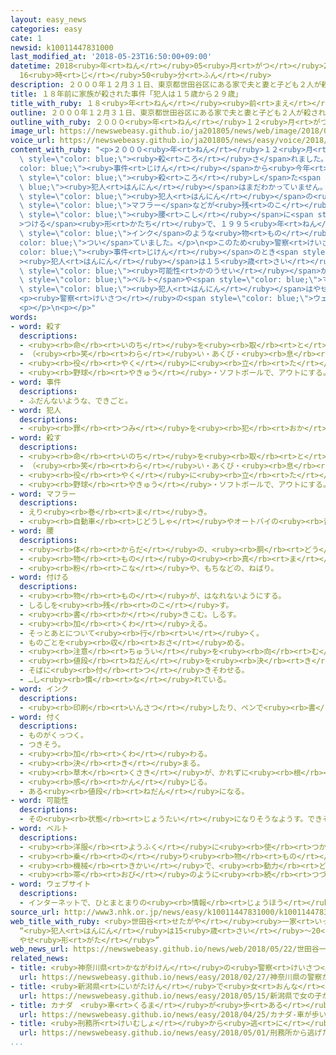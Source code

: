 ```yaml
---
layout: easy_news
categories: easy
cate: 1
newsid: k10011447831000
last_modified_at: '2018-05-23T16:50:00+09:00'
datetime: 2018<ruby>年<rt>ねん</rt></ruby>05<ruby>月<rt>がつ</rt></ruby>23<ruby>日<rt>にち</rt></ruby>
  16<ruby>時<rt>じ</rt></ruby>50<ruby>分<rt>ふん</rt></ruby>
description: ２０００年１２月３１日、東京都世田谷区にある家で夫と妻と子ども２人が殺されました。
title: １８年前に家族が殺された事件「犯人は１５歳から２９歳」
title_with_ruby: １８<ruby>年<rt>ねん</rt></ruby><ruby>前<rt>まえ</rt></ruby>に<ruby>家族<rt>かぞく</rt></ruby>が<ruby>殺<rt>ころ</rt></ruby>された<ruby>事件<rt>じけん</rt></ruby>「<ruby>犯人<rt>はんにん</rt></ruby>は１５<ruby>歳<rt>さい</rt></ruby>から２９<ruby>歳<rt>さい</rt></ruby>」
outline: ２０００年１２月３１日、東京都世田谷区にある家で夫と妻と子ども２人が殺されました。
outline_with_ruby: ２０００<ruby>年<rt>ねん</rt></ruby>１２<ruby>月<rt>がつ</rt></ruby>３１<ruby>日<rt>にち</rt></ruby>、<ruby>東京都<rt>とうきょうと</rt></ruby><ruby>世田谷区<rt>せたがやく</rt></ruby>にある<ruby>家<rt>いえ</rt></ruby>で<ruby>夫<rt>おっと</rt></ruby>と<ruby>妻<rt>つま</rt></ruby>と<ruby>子<rt>こ</rt></ruby>ども<ruby>２人<rt>ふたり</rt></ruby>が<ruby>殺<rt>ころ</rt></ruby>されました。
image_url: https://newswebeasy.github.io/ja201805/news/web/image/2018/05/22/K10011447831_1805221216_1805221217_01_03.jpg
voice_url: https://newswebeasy.github.io/ja201805/news/easy/voice/2018/05/23/k10011447831000.mp4
content_with_ruby: "<p>２０００<ruby>年<rt>ねん</rt></ruby>１２<ruby>月<rt>がつ</rt></ruby>３１<ruby>日<rt>にち</rt></ruby>、<ruby>東京都<rt>とうきょうと</rt></ruby><ruby>世田谷区<rt>せたがやく</rt></ruby>にある<ruby>家<rt>いえ</rt></ruby>で<ruby>夫<rt>おっと</rt></ruby>と<ruby>妻<rt>つま</rt></ruby>と<ruby>子<rt>こ</rt></ruby>ども<ruby>２人<rt>ふたり</rt></ruby>が<span\
  \ style=\"color: blue;\"><ruby>殺<rt>ころ</rt></ruby>さ</span>れました。この<span style=\"\
  color: blue;\"><ruby>事件<rt>じけん</rt></ruby></span>から<ruby>今年<rt>ことし</rt></ruby>で１８<ruby>年<rt>ねん</rt></ruby>ですが、この<ruby>家族<rt>かぞく</rt></ruby>を<span\
  \ style=\"color: blue;\"><ruby>殺<rt>ころ</rt></ruby>し</span>た<span style=\"color:\
  \ blue;\"><ruby>犯人<rt>はんにん</rt></ruby></span>はまだわかっていません。</p>\n<p><ruby>家族<rt>かぞく</rt></ruby>の<ruby>家<rt>いえ</rt></ruby>には<span\
  \ style=\"color: blue;\"><ruby>犯人<rt>はんにん</rt></ruby></span>の<ruby>服<rt>ふく</rt></ruby>やかばん、<span\
  \ style=\"color: blue;\">マフラー</span>などが<ruby>残<rt>のこ</rt></ruby>っていました。かばんは<span\
  \ style=\"color: blue;\"><ruby>腰<rt>こし</rt></ruby></span>に<span style=\"color: blue;\"\
  >つける</span><ruby>形<rt>かたち</rt></ruby>で、１９９５<ruby>年<rt>ねん</rt></ruby>から１９９９<ruby>年<rt>ねん</rt></ruby>に<ruby>店<rt>みせ</rt></ruby>で<ruby>売<rt>う</rt></ruby>っていました。かばんの<ruby>中<rt>なか</rt></ruby>には<ruby>学生<rt>がくせい</rt></ruby>がよく<ruby>使<rt>つか</rt></ruby>うペンの<span\
  \ style=\"color: blue;\">インク</span>のような<ruby>物<rt>もの</rt></ruby>が<span style=\"\
  color: blue;\">つい</span>ていました。</p>\n<p>このため<ruby>警察<rt>けいさつ</rt></ruby>は、<span style=\"\
  color: blue;\"><ruby>事件<rt>じけん</rt></ruby></span>のとき<span style=\"color: blue;\"\
  ><ruby>犯人<rt>はんにん</rt></ruby></span>は１５<ruby>歳<rt>さい</rt></ruby>から２９<ruby>歳<rt>さい</rt></ruby>ぐらいだった<span\
  \ style=\"color: blue;\"><ruby>可能性<rt>かのうせい</rt></ruby></span>があると<ruby>言<rt>い</rt></ruby>っています。そして、かばんの<span\
  \ style=\"color: blue;\">ベルト</span>や<span style=\"color: blue;\">マフラー</span>の<ruby>長<rt>なが</rt></ruby>さを<ruby>考<rt>かんが</rt></ruby>えると、<span\
  \ style=\"color: blue;\"><ruby>犯人<rt>はんにん</rt></ruby></span>はやせている<ruby>男<rt>おとこ</rt></ruby>だろうと<ruby>言<rt>い</rt></ruby>っています。</p>\n\
  <p><ruby>警察<rt>けいさつ</rt></ruby>の<span style=\"color: blue;\">ウェブサイト</span>ではかばんの<ruby>写真<rt>しゃしん</rt></ruby>などを<ruby>見<rt>み</rt></ruby>ることができます。<ruby>警察<rt>けいさつ</rt></ruby>は、<ruby>何<rt>なに</rt></ruby>か<ruby>知<rt>し</rt></ruby>っていることがあったら<ruby>連絡<rt>れんらく</rt></ruby>してほしいと<ruby>言<rt>い</rt></ruby>っています。</p>\n\
  <p></p>\n<p></p>"
words:
- word: 殺す
  descriptions:
  - <ruby><rb>命</rb><rt>いのち</rt></ruby>を<ruby><rb>取</rb><rt>と</rt></ruby>る。
  - （<ruby><rb>笑</rb><rt>わら</rt></ruby>い・あくび・<ruby><rb>息</rb><rt>いき</rt></ruby>などを）おさえて<ruby><rb>止</rb><rt>と</rt></ruby>める。
  - <ruby><rb>役</rb><rt>やく</rt></ruby>に<ruby><rb>立</rb><rt>た</rt></ruby>たなくする。
  - <ruby><rb>野球</rb><rt>やきゅう</rt></ruby>・ソフトボールで、アウトにする。
- word: 事件
  descriptions:
  - ふだんないような、できごと。
- word: 犯人
  descriptions:
  - <ruby><rb>罪</rb><rt>つみ</rt></ruby>を<ruby><rb>犯</rb><rt>おか</rt></ruby>した<ruby><rb>人</rb><rt>ひと</rt></ruby>。
- word: 殺す
  descriptions:
  - <ruby><rb>命</rb><rt>いのち</rt></ruby>を<ruby><rb>取</rb><rt>と</rt></ruby>る。
  - （<ruby><rb>笑</rb><rt>わら</rt></ruby>い・あくび・<ruby><rb>息</rb><rt>いき</rt></ruby>などを）おさえて<ruby><rb>止</rb><rt>と</rt></ruby>める。
  - <ruby><rb>役</rb><rt>やく</rt></ruby>に<ruby><rb>立</rb><rt>た</rt></ruby>たなくする。
  - <ruby><rb>野球</rb><rt>やきゅう</rt></ruby>・ソフトボールで、アウトにする。
- word: マフラー
  descriptions:
  - えり<ruby><rb>巻</rb><rt>ま</rt></ruby>き。
  - <ruby><rb>自動車</rb><rt>じどうしゃ</rt></ruby>やオートバイの<ruby><rb>音</rb><rt>おと</rt></ruby>を<ruby><rb>小</rb><rt>ちい</rt></ruby>さくするための<ruby><rb>装置</rb><rt>そうち</rt></ruby>。
- word: 腰
  descriptions:
  - <ruby><rb>体</rb><rt>からだ</rt></ruby>の、<ruby><rb>胴</rb><rt>どう</rt></ruby>と<ruby><rb>足</rb><rt>あし</rt></ruby>との<ruby><rb>間</rb><rt>あいだ</rt></ruby>の<ruby><rb>部分</rb><rt>ぶぶん</rt></ruby>。
  - <ruby><rb>物</rb><rt>もの</rt></ruby>の<ruby><rb>真</rb><rt>ま</rt></ruby>ん<ruby><rb>中</rb><rt>なか</rt></ruby><ruby><rb>辺</rb><rt>あた</rt></ruby>りより<ruby><rb>少</rb><rt>すこ</rt></ruby>し<ruby><rb>下</rb><rt>した</rt></ruby>の<ruby><rb>部分</rb><rt>ぶぶん</rt></ruby>。
  - <ruby><rb>粉</rb><rt>こな</rt></ruby>や、もちなどの、ねばり。
- word: 付ける
  descriptions:
  - <ruby><rb>物</rb><rt>もの</rt></ruby>が、はなれないようにする。
  - しるしを<ruby><rb>残</rb><rt>のこ</rt></ruby>す。
  - <ruby><rb>書</rb><rt>か</rt></ruby>きこむ。しるす。
  - <ruby><rb>加</rb><rt>くわ</rt></ruby>える。
  - そっとあとについて<ruby><rb>行</rb><rt>い</rt></ruby>く。
  - ものごとを<ruby><rb>収</rb><rt>おさ</rt></ruby>める。
  - <ruby><rb>注意</rb><rt>ちゅうい</rt></ruby>を<ruby><rb>向</rb><rt>む</rt></ruby>ける。
  - <ruby><rb>値段</rb><rt>ねだん</rt></ruby>を<ruby><rb>決</rb><rt>き</rt></ruby>める。
  - そばに<ruby><rb>付</rb><rt>つ</rt></ruby>きそわせる。
  - …し<ruby><rb>慣</rb><rt>な</rt></ruby>れている。
- word: インク
  descriptions:
  - <ruby><rb>印刷</rb><rt>いんさつ</rt></ruby>したり、ペンで<ruby><rb>書</rb><rt>か</rt></ruby>いたりするときに<ruby><rb>使</rb><rt>つか</rt></ruby>う、<ruby><rb>色</rb><rt>いろ</rt></ruby>のついた<ruby><rb>液体</rb><rt>えきたい</rt></ruby>。インキ。
- word: 付く
  descriptions:
  - ものがくっつく。
  - つきそう。
  - <ruby><rb>加</rb><rt>くわ</rt></ruby>わる。
  - <ruby><rb>決</rb><rt>き</rt></ruby>まる。
  - <ruby><rb>草木</rb><rt>くさき</rt></ruby>が、かれずに<ruby><rb>根</rb><rt>ね</rt></ruby>をおろす。
  - <ruby><rb>感</rb><rt>かん</rt></ruby>じる。
  - ある<ruby><rb>値段</rb><rt>ねだん</rt></ruby>になる。
- word: 可能性
  descriptions:
  - その<ruby><rb>状態</rb><rt>じょうたい</rt></ruby>になりそうなようす。できそうなようす。
- word: ベルト
  descriptions:
  - <ruby><rb>洋服</rb><rt>ようふく</rt></ruby>に<ruby><rb>使</rb><rt>つか</rt></ruby>う<ruby><rb>帯</rb><rt>おび</rt></ruby>。バンド。
  - <ruby><rb>乗</rb><rt>の</rt></ruby>り<ruby><rb>物</rb><rt>もの</rt></ruby>で、<ruby><rb>体</rb><rt>からだ</rt></ruby>を<ruby><rb>固定</rb><rt>こてい</rt></ruby>させるもの。
  - <ruby><rb>機械</rb><rt>きかい</rt></ruby>で、<ruby><rb>動力</rb><rt>どうりょく</rt></ruby>を<ruby><rb>伝</rb><rt>つた</rt></ruby>えるために、<ruby><rb>二</rb><rt>ふた</rt></ruby>つの<ruby><rb>車</rb><rt>くるま</rt></ruby>にかけわたす<ruby><rb>帯</rb><rt>おび</rt></ruby>のようなもの。
  - <ruby><rb>帯</rb><rt>おび</rt></ruby>のように<ruby><rb>続</rb><rt>つづ</rt></ruby>く<ruby><rb>所</rb><rt>ところ</rt></ruby>。
- word: ウェブサイト
  descriptions:
  - インターネットで、ひとまとまりの<ruby><rb>情報</rb><rt>じょうほう</rt></ruby>が<ruby><rb>置</rb><rt>お</rt></ruby>かれている<ruby><rb>場所</rb><rt>ばしょ</rt></ruby>。サイト。
source_url: http://www3.nhk.or.jp/news/easy/k10011447831000/k10011447831000.html
web_title_with_ruby: <ruby>世田谷<rt>せたがや</rt></ruby><ruby>一家<rt>いっか</rt></ruby><ruby>殺害<rt>さつがい</rt></ruby><ruby>事件<rt>じけん</rt></ruby>
  “<ruby>犯人<rt>はんにん</rt></ruby>は15<ruby>歳<rt>さい</rt></ruby>～20<ruby>代<rt>だい</rt></ruby>くらい
  やせ<ruby>形<rt>がた</rt></ruby>”
web_news_url: https://newswebeasy.github.io/news/web/2018/05/22/世田谷一家殺害事件-犯人は15歳~20代くらい-やせ形
related_news:
- title: <ruby>神奈川県<rt>かながわけん</rt></ruby>の<ruby>警察<rt>けいさつ</rt></ruby>がＡＩを<ruby>使<rt>つか</rt></ruby>って<ruby>事件<rt>じけん</rt></ruby>や<ruby>事故<rt>じこ</rt></ruby>を<ruby>予測<rt>よそく</rt></ruby>する<ruby>計画<rt>けいかく</rt></ruby>
  url: https://newswebeasy.github.io/news/easy/2018/02/27/神奈川県の警察がAIを使って事件や事故を予測する計画
- title: <ruby>新潟県<rt>にいがたけん</rt></ruby>で<ruby>女<rt>おんな</rt></ruby>の<ruby>子<rt>こ</rt></ruby>が<ruby>殺<rt>ころ</rt></ruby>された<ruby>事件<rt>じけん</rt></ruby>　２３<ruby>歳<rt>さい</rt></ruby>の<ruby>男<rt>おとこ</rt></ruby>を<ruby>逮捕<rt>たいほ</rt></ruby>
  url: https://newswebeasy.github.io/news/easy/2018/05/15/新潟県で女の子が殺された事件-23歳の男を逮捕
- title: カナダ　<ruby>車<rt>くるま</rt></ruby>が<ruby>歩<rt>ある</rt></ruby>いている<ruby>人<rt>ひと</rt></ruby>をはねて１０<ruby>人<rt>にん</rt></ruby>が<ruby>亡<rt>な</rt></ruby>くなる
  url: https://newswebeasy.github.io/news/easy/2018/04/25/カナダ-車が歩いている人をはねて10人が亡くなる
- title: <ruby>刑務所<rt>けいむしょ</rt></ruby>から<ruby>逃<rt>に</rt></ruby>げた<ruby>男<rt>おとこ</rt></ruby>が<ruby>見<rt>み</rt></ruby>つかる　「<ruby>海<rt>うみ</rt></ruby>を<ruby>泳<rt>およ</rt></ruby>いで<ruby>逃<rt>に</rt></ruby>げた」
  url: https://newswebeasy.github.io/news/easy/2018/05/01/刑務所から逃げた男が見つかる-海を泳いで逃げた
...
```

